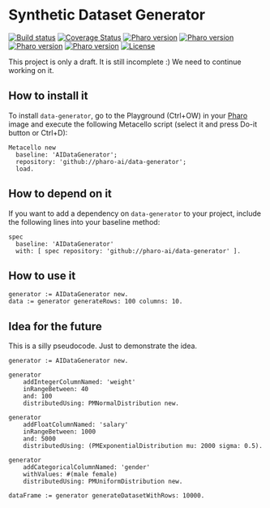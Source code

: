 # Synthetic Dataset Generator

[![Build status](https://github.com/pharo-ai/data-generator/workflows/CI/badge.svg)](https://github.com/pharo-ai/data-generator/actions/workflows/test.yml)
[![Coverage Status](https://coveralls.io/repos/github/pharo-ai/data-generator/badge.svg?branch=master)](https://coveralls.io/github/pharo-ai/data-generator?branch=master)
[![Pharo version](https://img.shields.io/badge/Pharo-9-%23aac9ff.svg)](https://pharo.org/download)
[![Pharo version](https://img.shields.io/badge/Pharo-10-%23aac9ff.svg)](https://pharo.org/download)
[![Pharo version](https://img.shields.io/badge/Pharo-11-%23aac9ff.svg)](https://pharo.org/download)
[![Pharo version](https://img.shields.io/badge/Pharo-12-%23aac9ff.svg)](https://pharo.org/download)
[![License](https://img.shields.io/badge/license-MIT-blue.svg)](https://raw.githubusercontent.com/pharo-ai/data-generator/master/LICENSE)

This project is only a draft. It is still incomplete :) We need to continue working on it.

## How to install it

To install `data-generator`, go to the Playground (Ctrl+OW) in your [Pharo](https://pharo.org/) image and execute the following Metacello script (select it and press Do-it button or Ctrl+D):

```Smalltalk
Metacello new
  baseline: 'AIDataGenerator';
  repository: 'github://pharo-ai/data-generator';
  load.
```

## How to depend on it

If you want to add a dependency on `data-generator` to your project, include the following lines into your baseline method:

```Smalltalk
spec
  baseline: 'AIDataGenerator'
  with: [ spec repository: 'github://pharo-ai/data-generator' ].
```

## How to use it

```st
generator := AIDataGenerator new.
data := generator generateRows: 100 columns: 10.
```

## Idea for the future

This is a silly pseudocode. Just to demonstrate the idea.

```st
generator := AIDataGenerator new.

generator
    addIntegerColumnNamed: 'weight'
    inRangeBetween: 40
    and: 100
    distributedUsing: PMNormalDistribution new.

generator
    addFloatColumnNamed: 'salary'
    inRangeBetween: 1000
    and: 5000
    distributedUsing: (PMExponentialDistribution mu: 2000 sigma: 0.5).

generator
    addCategoricalColumnNamed: 'gender'
    withValues: #(male female)
    distributedUsing: PMUniformDistribution new.

dataFrame := generator generateDatasetWithRows: 10000.
```
